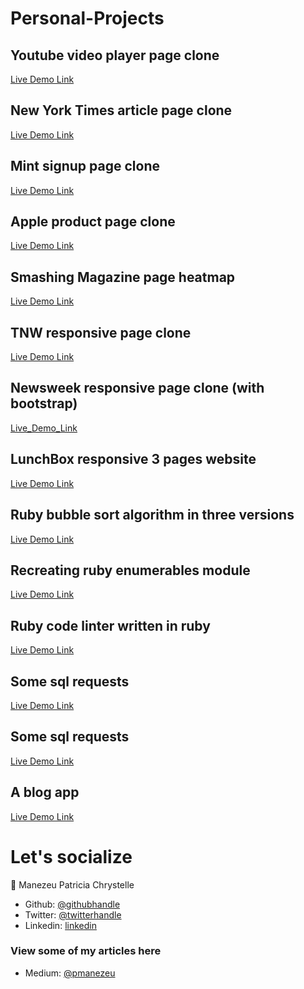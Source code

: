 # Personal-Projects

## Youtube video player page clone
[Live Demo Link](https://patriciachrysy.github.io/embeding-videos-images-project/)

## New York Times article page clone
[Live Demo Link](https://patriciachrysy.github.io/New-York-Times-Article/)

## Mint signup page clone
[Live Demo Link](https://luckyaremu.github.io/html-form/)

## Apple product page clone
[Live Demo Link](https://patriciachrysy.github.io/apple-product-page-clone/)

## Smashing Magazine page heatmap
[Live Demo Link](https://patriciachrysy.github.io/DESIGN-TEARDOWN/)

## TNW responsive page clone
[Live Demo Link](https://patriciachrysy.github.io/Build-responsive-design/)

## Newsweek responsive page clone (with bootstrap)
[Live_Demo_Link](https://patriciachrysy.github.io/using-bootstrap/)

## LunchBox responsive 3 pages website
[Live Demo Link](https://patriciachrysy.github.io/html-capstone-project/)

## Ruby bubble sort algorithm in three versions
[Live Demo Link](https://github.com/patriciachrysy/ruby-bubble-sort/)

## Recreating ruby enumerables module
[Live Demo Link](https://github.com/patriciachrysy/ruby-enumerables-module)

## Ruby code linter written in ruby
[Live Demo Link](https://github.com/patriciachrysy/ruby-capstone-project/)

## Some sql requests
[Live Demo Link](https://github.com/patriciachrysy/sql-project)

## Some sql requests
[Live Demo Link](https://github.com/patriciachrysy/sql-project)

## A blog app
[Live Demo Link](https://github.com/patriciachrysy/blog-app)

# Let's socialize

👤 Manezeu Patricia Chrystelle

- Github: [@githubhandle](https://github.com/patriciachrysy)
- Twitter: [@twitterhandle](https://twitter.com/ManezeuP)
- Linkedin: [linkedin](https://www.linkedin.com/in/manezeu-patricia-chrystelle-095072118/)

### View some of my articles here

- Medium: [@pmanezeu](https://medium.com/@pmanezeu)
